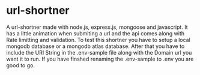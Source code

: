# url-shortner
A url-shortner made with node.js, express.js, mongoose and javascript. It has a little animation when submiting a url and the api comes along with Rate limitting and validation. To test this shortner you have to setup a local mongodb database or a mongodb atlas database. After that you have to include the URI String in the .env-sample file along with the Domain url you want it to run. If you have finshed renaming the .env-sample to .env you are good to go. 
